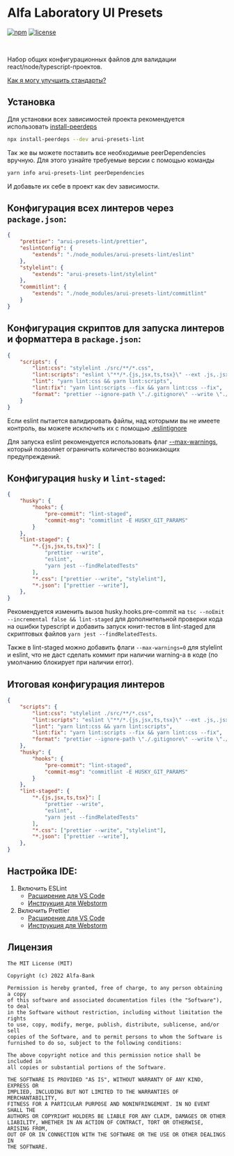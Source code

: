 # Alfa Laboratory UI Presets

[![npm][npm-img]][npm]
[![license][license-img]][license]

[license]: https://opensource.org/licenses/MIT
[license-img]: https://img.shields.io/badge/License-MIT-brightgreen.svg
[npm-img]: https://img.shields.io/npm/v/arui-presets-lint.svg
[npm]: https://www.npmjs.org/package/arui-presets-lint

<br />

Набор общих конфигурационных файлов для валидации react/node/typescript-проектов.

[Как я могу улучшить стандарты?](./.github/CONTRIBUTING.md)

## Установка
Для установки всех зависимостей проекта рекомендуется использовать [install-peerdeps](https://github.com/nathanhleung/install-peerdeps)

```sh
npx install-peerdeps --dev arui-presets-lint
```

Так же вы можете поставить все необходимые peerDependencies вручную. Для этого узнайте требуемые версии
с помощью команды

```sh
yarn info arui-presets-lint peerDependencies
```

И добавьте их себе в проект как dev зависимости.

## Конфигурация всех линтеров через `package.json`:

```json
{
    "prettier": "arui-presets-lint/prettier",
    "eslintConfig": {
        "extends": "./node_modules/arui-presets-lint/eslint"
    },
    "stylelint": {
        "extends": "arui-presets-lint/stylelint"
    },
    "commitlint": {
        "extends": "./node_modules/arui-presets-lint/commitlint"
    }
}
```

## Конфигурация скриптов для запуска линтеров и форматтера в `package.json`:

```json
{
    "scripts": {
        "lint:css": "stylelint ./src/**/*.css",
        "lint:scripts": "eslint \"**/*.{js,jsx,ts,tsx}\" --ext .js,.jsx,.ts,.tsx",
        "lint": "yarn lint:css && yarn lint:scripts",
        "lint:fix": "yarn lint:scripts --fix && yarn lint:css --fix",
        "format": "prettier --ignore-path \"./.gitignore\" --write \"./**/*.{ts,tsx,js,jsx,css,json}\" && yarn lint:fix"
    }
}
```

Если eslint пытается валидировать файлы, над которыми вы не имеете контроль, вы можете исключить
их с помощью [.eslintignore](https://eslint.org/docs/latest/user-guide/configuring/ignoring-code#the-eslintignore-file)

Для запуска eslint рекомендуется использовать флаг [--max-warnings](https://eslint.org/docs/latest/user-guide/command-line-interface#--max-warnings), который позволяет ограничить количество возникающих предупреждений.

## Конфигурация `husky` и `lint-staged`:

```json
{
    "husky": {
        "hooks": {
            "pre-commit": "lint-staged",
            "commit-msg": "commitlint -E HUSKY_GIT_PARAMS"
        }
    },
    "lint-staged": {
        "*.{js,jsx,ts,tsx}": [
            "prettier --write",
            "eslint",
            "yarn jest --findRelatedTests"
        ],
        "*.css": ["prettier --write", "stylelint"],
        "*.json": ["prettier --write"],
    },
}
```

Рекомендуется изменить вызов husky.hooks.pre-commit на `tsc --noEmit --incremental false && lint-staged` для дополнительной проверки кода на ошибки typescript и добавить запуск юнит-тестов в lint-staged для скриптовых файлов `yarn jest --findRelatedTests`.

Также в lint-staged можно добавить флаги `--max-warnings=0` для stylelint и eslint, что не даст сделать коммит при наличии warning-а в коде (по умолчанию блокирует при наличии error).


## Итоговая конфигурация линтеров

```json
{
    "scripts": {
        "lint:css": "stylelint ./src/**/*.css",
        "lint:scripts": "eslint \"**/*.{js,jsx,ts,tsx}\" --ext .js,.jsx,.ts,.tsx",
        "lint": "yarn lint:css && yarn lint:scripts",
        "lint:fix": "yarn lint:scripts --fix && yarn lint:css --fix",
        "format": "prettier --ignore-path \"./.gitignore\" --write \"./**/*.{ts,tsx,js,jsx,css,json}\" && yarn lint:fix"
    },
    "husky": {
        "hooks": {
            "pre-commit": "lint-staged",
            "commit-msg": "commitlint -E HUSKY_GIT_PARAMS"
        }
    },
    "lint-staged": {
        "*.{js,jsx,ts,tsx}": [
            "prettier --write",
            "eslint",
            "yarn jest --findRelatedTests"
        ],
        "*.css": ["prettier --write", "stylelint"],
        "*.json": ["prettier --write"],
    },
}
```

## Настройка IDE:
1. Включить ESLint
   - [Расширение для VS Code](https://marketplace.visualstudio.com/items?itemName=dbaeumer.vscode-eslint)
   - [Инструкция для Webstorm](https://www.jetbrains.com/help/webstorm/eslint.html#ws_js_eslint_activate)
2. Включить Prettier
   - [Расширение для VS Code](https://marketplace.visualstudio.com/items?itemName=esbenp.prettier-vscode)
   - [Инструкция для Webstorm](https://prettier.io/docs/en/webstorm.html)

## Лицензия

```
The MIT License (MIT)

Copyright (c) 2022 Alfa-Bank

Permission is hereby granted, free of charge, to any person obtaining a copy
of this software and associated documentation files (the "Software"), to deal
in the Software without restriction, including without limitation the rights
to use, copy, modify, merge, publish, distribute, sublicense, and/or sell
copies of the Software, and to permit persons to whom the Software is
furnished to do so, subject to the following conditions:

The above copyright notice and this permission notice shall be included in
all copies or substantial portions of the Software.

THE SOFTWARE IS PROVIDED "AS IS", WITHOUT WARRANTY OF ANY KIND, EXPRESS OR
IMPLIED, INCLUDING BUT NOT LIMITED TO THE WARRANTIES OF MERCHANTABILITY,
FITNESS FOR A PARTICULAR PURPOSE AND NONINFRINGEMENT. IN NO EVENT SHALL THE
AUTHORS OR COPYRIGHT HOLDERS BE LIABLE FOR ANY CLAIM, DAMAGES OR OTHER
LIABILITY, WHETHER IN AN ACTION OF CONTRACT, TORT OR OTHERWISE, ARISING FROM,
OUT OF OR IN CONNECTION WITH THE SOFTWARE OR THE USE OR OTHER DEALINGS IN
THE SOFTWARE.
```
